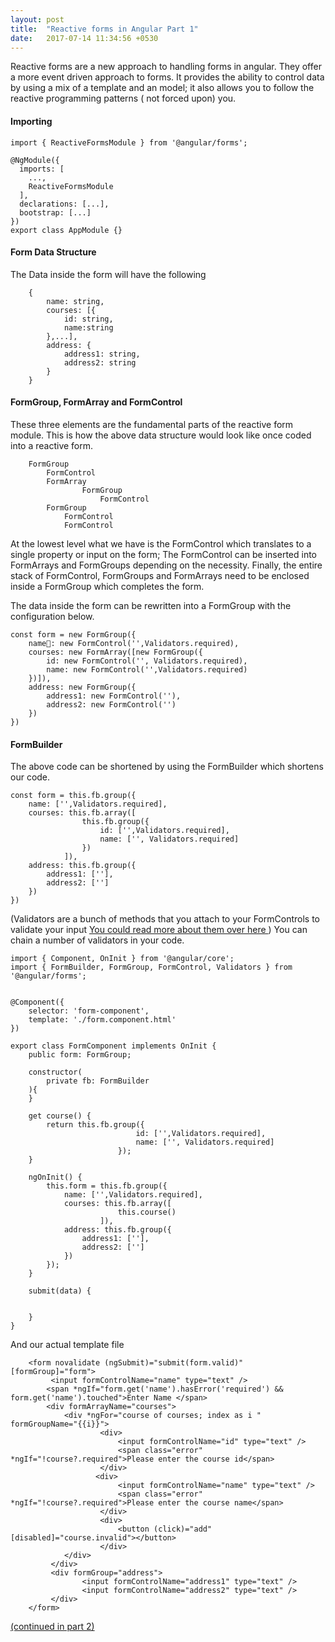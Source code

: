 ```yaml
---
layout: post
title:  "Reactive forms in Angular Part 1"
date:   2017-07-14 11:34:56 +0530
---
```


Reactive forms are a new approach to handling forms in angular. They offer a more event driven approach to forms. It provides the ability to control data by using a mix of a template and an model; it also allows you to follow the reactive programming patterns ( not forced upon) you.


#### Importing
```
import { ReactiveFormsModule } from '@angular/forms';

@NgModule({
  imports: [
    ...,
    ReactiveFormsModule
  ],
  declarations: [...],
  bootstrap: [...]
})
export class AppModule {}

```

#### Form Data Structure
The Data inside the form will have the following 

```
	{
		name: string,
		courses: [{
			id: string,
			name:string
		},...],
		address: {
			address1: string,
			address2: string
		}
	}
```

#### FormGroup, FormArray and FormControl
These three elements are the fundamental parts of the reactive form module. This is how the above data structure would look like once coded into a reactive form.

```
	FormGroup 
		FormControl
		FormArray
				FormGroup
					FormControl
		FormGroup
			FormControl
			FormControl
```
At the lowest level what we have is the FormControl which translates to a single property or  input on the form; The FormControl can be inserted into FormArrays and FormGroups depending on the necessity. Finally, the entire stack of FormControl, FormGroups and FormArrays need to be enclosed inside a FormGroup which completes the form. 

The data inside the form can be rewritten into a FormGroup with the configuration below. 

```
const form = new FormGroup({
	name: new FormControl('',Validators.required),
	courses: new FormArray([new FormGroup({
		id: new FormControl('', Validators.required),
		name: new FormControl('',Validators.required)
	})]),
	address: new FormGroup({
		address1: new FormControl(''),
		address2: new FormControl('')
	})
})
```

#### FormBuilder

The above code can be shortened by using the FormBuilder which shortens our code. 

```
const form = this.fb.group({
	name: ['',Validators.required],
	courses: this.fb.array([
				this.fb.group({
					id: ['',Validators.required],
					name: ['', Validators.required]
				})
			]),
	address: this.fb.group({
		address1: [''],
		address2: ['']
	})		
})
```

(Validators are a bunch of methods that you attach to your FormControls to validate your input [You could read more about them over here ](https://angular.io/api/forms/Validators)) You can chain a number of validators in your code. 

```
import { Component, OnInit } from '@angular/core';
import { FormBuilder, FormGroup, FormControl, Validators } from '@angular/forms';


@Component({
    selector: 'form-component',
    template: './form.component.html'
})

export class FormComponent implements OnInit {
	public form: FormGroup;
	
	constructor(
		private fb: FormBuilder
	){
	}
	
	get course() {
		return this.fb.group({
							id: ['',Validators.required],
							name: ['', Validators.required]
						});
	}
	
	ngOnInit() {
		this.form = this.fb.group({
			name: ['',Validators.required],
			courses: this.fb.array([
						this.course()
					]),
			address: this.fb.group({
				address1: [''],
				address2: ['']
			})		
		});
	}
	
	submit(data) {
	
	
	}
}

```
And our actual template file 

```
	<form novalidate (ngSubmit)="submit(form.valid)" [formGroup]="form">
		 <input formControlName="name" type="text" />
        <span *ngIf="form.get('name').hasError('required') && form.get('name').touched">Enter Name </span>
        <div formArrayName="courses">
	        <div *ngFor="course of courses; index as i " formGroupName="{{i}}">
	        		<div>
	        			<input formControlName="id" type="text" />
		    			<span class="error" *ngIf="!course?.required">Please enter the course id</span>
					</div>
	    		   <div>
	        			<input formControlName="name" type="text" />
	        			<span class="error" *ngIf="!course?.required">Please enter the course name</span>
	        		</div>
	        		<div>
	        			<button (click)="add" [disabled]="course.invalid"></button>
	        		</div>
	        </div>
	     </div>
	     <div formGroup="address">
	     		<input formControlName="address1" type="text" />
				<input formControlName="address2" type="text" />
	     </div>
	</form>
```
[(continued in part 2)](http://blog.maisnamraju.com/2017/07/14/reactive-forms-in-angular2.html)
